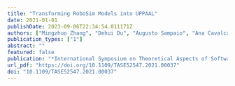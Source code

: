 ```yaml
---
title: "Transforming RoboSim Models into UPPAAL"
date: 2021-01-01
publishDate: 2023-09-06T22:34:54.011171Z
authors: ["Mingzhuo Zhang", "Dehui Du", "Augusto Sampaio", "Ana Cavalcanti", "Madiel Conserva Filho", "Menghan Zhang"]
publication_types: ["1"]
abstract: ""
featured: false
publication: "*International Symposium on Theoretical Aspects of Software Engineering, TASE 2021, Shanghai, China, August 25-27, 2021*"
url_pdf: "https://doi.org/10.1109/TASE52547.2021.00037"
doi: "10.1109/TASE52547.2021.00037"
---
```


